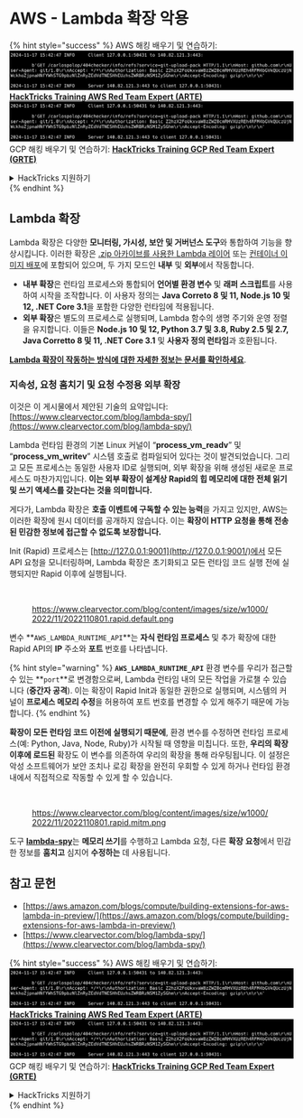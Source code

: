 # AWS - Lambda 확장 악용

{% hint style="success" %}
AWS 해킹 배우기 및 연습하기:<img src="../../../../.gitbook/assets/image (1).png" alt="" data-size="line">[**HackTricks Training AWS Red Team Expert (ARTE)**](https://training.hacktricks.xyz/courses/arte)<img src="../../../../.gitbook/assets/image (1).png" alt="" data-size="line">\
GCP 해킹 배우기 및 연습하기: <img src="../../../../.gitbook/assets/image (2).png" alt="" data-size="line">[**HackTricks Training GCP Red Team Expert (GRTE)**<img src="../../../../.gitbook/assets/image (2).png" alt="" data-size="line">](https://training.hacktricks.xyz/courses/grte)

<details>

<summary>HackTricks 지원하기</summary>

* [**구독 계획**](https://github.com/sponsors/carlospolop) 확인하기!
* **💬 [**Discord 그룹**](https://discord.gg/hRep4RUj7f) 또는 [**텔레그램 그룹**](https://t.me/peass)에 참여하거나 **Twitter** 🐦 [**@hacktricks\_live**](https://twitter.com/hacktricks\_live)**를 팔로우하세요.**
* **[**HackTricks**](https://github.com/carlospolop/hacktricks) 및 [**HackTricks Cloud**](https://github.com/carlospolop/hacktricks-cloud) 깃허브 리포지토리에 PR을 제출하여 해킹 트릭을 공유하세요.**

</details>
{% endhint %}

## Lambda 확장

Lambda 확장은 다양한 **모니터링, 가시성, 보안 및 거버넌스 도구**와 통합하여 기능을 향상시킵니다. 이러한 확장은 [.zip 아카이브를 사용한 Lambda 레이어](https://docs.aws.amazon.com/lambda/latest/dg/configuration-layers.html) 또는 [컨테이너 이미지 배포](https://aws.amazon.com/blogs/compute/working-with-lambda-layers-and-extensions-in-container-images/)에 포함되어 있으며, 두 가지 모드인 **내부** 및 **외부**에서 작동합니다.

* **내부 확장**은 런타임 프로세스와 통합되어 **언어별 환경 변수** 및 **래퍼 스크립트**를 사용하여 시작을 조작합니다. 이 사용자 정의는 **Java Correto 8 및 11, Node.js 10 및 12, .NET Core 3.1**을 포함한 다양한 런타임에 적용됩니다.
* **외부 확장**은 별도의 프로세스로 실행되며, Lambda 함수의 생명 주기와 운영 정렬을 유지합니다. 이들은 **Node.js 10 및 12, Python 3.7 및 3.8, Ruby 2.5 및 2.7, Java Corretto 8 및 11, .NET Core 3.1** 및 **사용자 정의 런타임**과 호환됩니다.

[**Lambda 확장이 작동하는 방식에 대한 자세한 정보는 문서를 확인하세요**](https://docs.aws.amazon.com/lambda/latest/dg/runtimes-extensions-api.html).

### 지속성, 요청 훔치기 및 요청 수정용 외부 확장

이것은 이 게시물에서 제안된 기술의 요약입니다: [https://www.clearvector.com/blog/lambda-spy/](https://www.clearvector.com/blog/lambda-spy/)

Lambda 런타임 환경의 기본 Linux 커널이 “**process\_vm\_readv**” 및 “**process\_vm\_writev**” 시스템 호출로 컴파일되어 있다는 것이 발견되었습니다. 그리고 모든 프로세스는 동일한 사용자 ID로 실행되며, 외부 확장을 위해 생성된 새로운 프로세스도 마찬가지입니다. **이는 외부 확장이 설계상 Rapid의 힙 메모리에 대한 전체 읽기 및 쓰기 액세스를 갖는다는 것을 의미합니다.**

게다가, Lambda 확장은 **호출 이벤트에 구독할 수 있는 능력**을 가지고 있지만, AWS는 이러한 확장에 원시 데이터를 공개하지 않습니다. 이는 **확장이 HTTP 요청을 통해 전송된 민감한 정보에 접근할 수 없도록 보장합니다.**

Init (Rapid) 프로세스는 [http://127.0.0.1:9001](http://127.0.0.1:9001/)에서 모든 API 요청을 모니터링하며, Lambda 확장은 초기화되고 모든 런타임 코드 실행 전에 실행되지만 Rapid 이후에 실행됩니다.

<figure><img src="../../../../.gitbook/assets/image (254).png" alt=""><figcaption><p><a href="https://www.clearvector.com/blog/content/images/size/w1000/2022/11/2022110801.rapid.default.png">https://www.clearvector.com/blog/content/images/size/w1000/2022/11/2022110801.rapid.default.png</a></p></figcaption></figure>

변수 **`AWS_LAMBDA_RUNTIME_API`**는 **자식 런타임 프로세스** 및 추가 확장에 대한 Rapid API의 **IP** 주소와 **포트** 번호를 나타냅니다.

{% hint style="warning" %}
**`AWS_LAMBDA_RUNTIME_API`** 환경 변수를 우리가 접근할 수 있는 **`port`**로 변경함으로써, Lambda 런타임 내의 모든 작업을 가로챌 수 있습니다 (**중간자 공격**). 이는 확장이 Rapid Init과 동일한 권한으로 실행되며, 시스템의 커널이 **프로세스 메모리 수정**을 허용하여 포트 번호를 변경할 수 있게 해주기 때문에 가능합니다.
{% endhint %}

**확장이 모든 런타임 코드 이전에 실행되기 때문에**, 환경 변수를 수정하면 런타임 프로세스(예: Python, Java, Node, Ruby)가 시작될 때 영향을 미칩니다. 또한, **우리의 확장 이후에 로드된** 확장도 이 변수를 의존하여 우리의 확장을 통해 라우팅됩니다. 이 설정은 악성 소프트웨어가 보안 조치나 로깅 확장을 완전히 우회할 수 있게 하거나 런타임 환경 내에서 직접적으로 작동할 수 있게 할 수 있습니다.

<figure><img src="../../../../.gitbook/assets/image (267).png" alt=""><figcaption><p><a href="https://www.clearvector.com/blog/content/images/size/w1000/2022/11/2022110801.rapid.mitm.png">https://www.clearvector.com/blog/content/images/size/w1000/2022/11/2022110801.rapid.mitm.png</a></p></figcaption></figure>

도구 [**lambda-spy**](https://github.com/clearvector/lambda-spy)는 **메모리 쓰기**를 수행하고 Lambda 요청, 다른 **확장** **요청**에서 민감한 정보를 **훔치고** 심지어 **수정하는** 데 사용됩니다.

## 참고 문헌

* [https://aws.amazon.com/blogs/compute/building-extensions-for-aws-lambda-in-preview/](https://aws.amazon.com/blogs/compute/building-extensions-for-aws-lambda-in-preview/)
* [https://www.clearvector.com/blog/lambda-spy/](https://www.clearvector.com/blog/lambda-spy/)

{% hint style="success" %}
AWS 해킹 배우기 및 연습하기:<img src="../../../../.gitbook/assets/image (1).png" alt="" data-size="line">[**HackTricks Training AWS Red Team Expert (ARTE)**](https://training.hacktricks.xyz/courses/arte)<img src="../../../../.gitbook/assets/image (1).png" alt="" data-size="line">\
GCP 해킹 배우기 및 연습하기: <img src="../../../../.gitbook/assets/image (2).png" alt="" data-size="line">[**HackTricks Training GCP Red Team Expert (GRTE)**<img src="../../../../.gitbook/assets/image (2).png" alt="" data-size="line">](https://training.hacktricks.xyz/courses/grte)

<details>

<summary>HackTricks 지원하기</summary>

* [**구독 계획**](https://github.com/sponsors/carlospolop) 확인하기!
* **💬 [**Discord 그룹**](https://discord.gg/hRep4RUj7f) 또는 [**텔레그램 그룹**](https://t.me/peass)에 참여하거나 **Twitter** 🐦 [**@hacktricks\_live**](https://twitter.com/hacktricks\_live)**를 팔로우하세요.**
* **[**HackTricks**](https://github.com/carlospolop/hacktricks) 및 [**HackTricks Cloud**](https://github.com/carlospolop/hacktricks-cloud) 깃허브 리포지토리에 PR을 제출하여 해킹 트릭을 공유하세요.**

</details>
{% endhint %}
